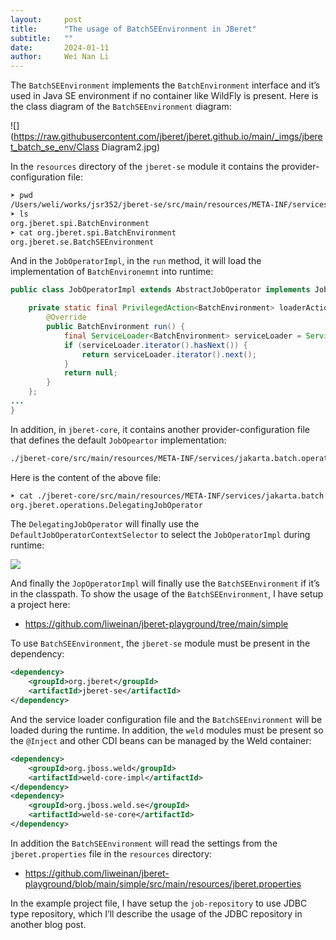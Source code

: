 ```yaml
---
layout:     post
title:      "The usage of BatchSEEnvironment in JBeret"
subtitle:   ""
date:       2024-01-11
author:     Wei Nan Li
---
```


The `BatchSEEnvironment` implements the `BatchEnvironment` interface and it’s used in Java SE environment if no container like WildFly is present. Here is the class diagram of the `BatchSEEnvironment` diagram:

![](https://raw.githubusercontent.com/jberet/jberet.github.io/main/_imgs/jberet_batch_se_env/Class Diagram2.jpg)

In the `resources` directory of the `jberet-se` module it contains the provider-configuration file:

```bash
➤ pwd
/Users/weli/works/jsr352/jberet-se/src/main/resources/META-INF/services
➤ ls
org.jberet.spi.BatchEnvironment
➤ cat org.jberet.spi.BatchEnvironment
org.jberet.se.BatchSEEnvironment
```

And in the `JobOperatorImpl`, in the `run` method, it will load the implementation of `BatchEnvironemnt` into runtime:

```java
public class JobOperatorImpl extends AbstractJobOperator implements JobOperator {

    private static final PrivilegedAction<BatchEnvironment> loaderAction = new PrivilegedAction<BatchEnvironment>() {
        @Override
        public BatchEnvironment run() {
            final ServiceLoader<BatchEnvironment> serviceLoader = ServiceLoader.load(BatchEnvironment.class);
            if (serviceLoader.iterator().hasNext()) {
                return serviceLoader.iterator().next();
            }
            return null;
        }
    };
...
}
```

In addition, in `jberet-core`, it contains another provider-configuration file that defines the default `JobOpeartor` implementation:

```txt
./jberet-core/src/main/resources/META-INF/services/jakarta.batch.operations.JobOperator
```

Here is the content of the above file:

```bash
➤ cat ./jberet-core/src/main/resources/META-INF/services/jakarta.batch.operations.JobOperator
org.jberet.operations.DelegatingJobOperator
```

The `DelegatingJobOperator` will finally use the `DefaultJobOperatorContextSelector` to select the `JobOperatorImpl` during runtime:

![](https://raw.githubusercontent.com/jberet/jberet.github.io/main/_imgs/jberet_batch_se_env/image.png)

And finally the `JopOperatorImpl` will finally use the `BatchSEEnvironment` if it’s in the classpath. To show the usage of the `BatchSEEnvironment`, I have setup a project here:

- https://github.com/liweinan/jberet-playground/tree/main/simple

To use `BatchSEEnvironment`, the `jberet-se` module must be present in the dependency:

```xml
<dependency>
    <groupId>org.jberet</groupId>
    <artifactId>jberet-se</artifactId>
</dependency>
```

And the service loader configuration file and the `BatchSEEnvironment` will be loaded during the runtime. In addition, the `weld` modules must be present so the `@Inject` and other CDI beans can be managed by the Weld container:

```xml
<dependency>
    <groupId>org.jboss.weld</groupId>
    <artifactId>weld-core-impl</artifactId>
</dependency>
<dependency>
    <groupId>org.jboss.weld.se</groupId>
    <artifactId>weld-se-core</artifactId>
</dependency>
```

In addition the `BatchSEEnvironment` will read the settings from the `jberet.properties` file in the `resources` directory:

- https://github.com/liweinan/jberet-playground/blob/main/simple/src/main/resources/jberet.properties

In the example project file, I have setup the `job-repository` to use JDBC type repository, which I’ll describe the usage of the JDBC repository in another blog post.




